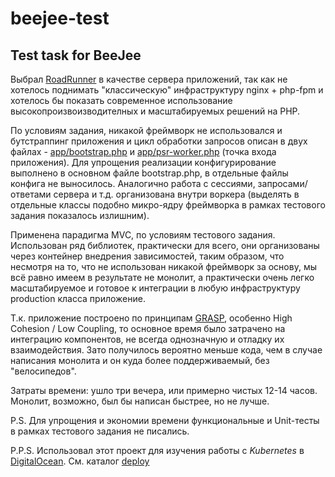 # beejee-test

## Test task for BeeJee

Выбрал [RoadRunner](https://github.com/spiral/roadrunner) в качестве сервера приложений, так как не хотелось поднимать
"классическую" инфраструктуру nginx + php-fpm и хотелось бы показать современное использование высокопроизвоизводителных
и масштабируемых решений на PHP.

По условиям задания, никакой фреймворк не использовался и бутстраппинг приложения и цикл обработки запросов описан в
двух файлах - [app/bootstrap.php](./app/bootstrap.php) и [app/psr-worker.php](./app/psr-worker.php) (точка входа 
приложения). Для упрощения реализации конфигурирование выполнено в основном файле bootstrap.php, в отдельные файлы 
конфига не выносилось. Аналогично работа с сессиями, запросами/ответами сервера и т.д. организована внутри воркера 
(выделять в отдельные классы подобно микро-ядру фреймворка в рамках тестового задания показалось излишним).

Применена парадигма MVC, по условиям тестового задания. Использован ряд библиотек, практически для всего, они 
организованы через контейнер внедрения зависимостей, таким образом, что несмотря на то, что не использован никакой
фреймворк за основу, мы всё равно имеем в результате не монолит, а практически очень легко масштабируемое и готовое
к интеграции в любую инфраструктуру production класса приложение.

Т.к. приложение построено по принципам [GRASP](https://ru.wikipedia.org/wiki/GRASP), особенно High Cohesion / Low 
Coupling, то основное время было затрачено на интеграцию компонентов, не всегда однозначную и отладку их взаимодействия.
Зато получилось вероятно меньше кода, чем в случае написания монолита и он куда более поддерживаемый, без "велосипедов".

Затраты времени: ушло три вечера, или примерно чистых 12-14 часов. Монолит, возможно, был бы написан быстрее, 
но не лучше.

P.S. Для упрощения и экономии времени функциональные и Unit-тесты в рамках тестового задания не писались.

P.P.S. Использовал этот проект для изучения работы с *Kubernetes* в 
[DigitalOcean](https://www.digitalocean.com/products/kubernetes/). См. каталог [deploy](./deploy)
